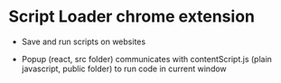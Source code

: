 # Script Loader chrome extension

- Save and run scripts on websites


- Popup (react, src folder) communicates with contentScript.js (plain javascript, public folder) to run code in current window